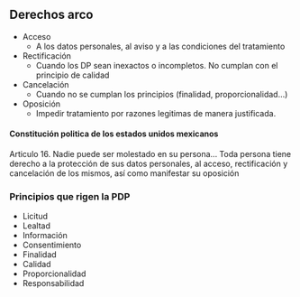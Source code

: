 ## Derechos arco
- Acceso
	- A los datos personales, al aviso y a las condiciones del tratamiento
- Rectificación
	- Cuando los DP sean inexactos o incompletos. No cumplan con el principio de calidad
- Cancelación
	- Cuando no se cumplan los principios (finalidad, proporcionalidad...)
- Oposición
	- Impedir tratamiento por razones legitimas de manera justificada.

#### Constitución politica de los estados unidos mexicanos
Articulo 16. Nadie puede ser molestado en su persona...
Toda persona tiene derecho a la protección de sus datos personales, al acceso, rectificación y cancelación de los mismos, así como manifestar su oposición

### Principios que rigen la PDP
- Licitud
- Lealtad
- Información
- Consentimiento
- Finalidad
- Calidad
- Proporcionalidad
- Responsabilidad

